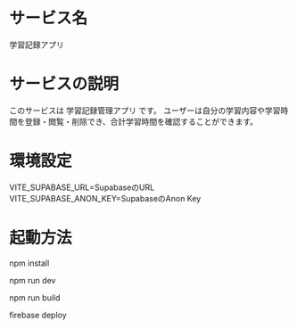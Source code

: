 # サービス名
学習記録アプリ

# サービスの説明
このサービスは 学習記録管理アプリ です。
ユーザーは自分の学習内容や学習時間を登録・閲覧・削除でき、合計学習時間を確認することができます。

# 環境設定
VITE_SUPABASE_URL=SupabaseのURL
VITE_SUPABASE_ANON_KEY=SupabaseのAnon Key

# 起動方法

npm install

npm run dev

npm run build

firebase deploy